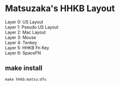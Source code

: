 # Matsuzaka's HHKB Layout

Layer 0: US Layout  
Layer 1: Pseudo US Layout  
Layer 2: Mac Layout  
Layer 3: Mouse  
Layer 4: Tenkey  
Layer 5: HHKB Fn Key  
Layer 6: SpaceFN  

## make install

```
make hhkb:matsu:dfu
```